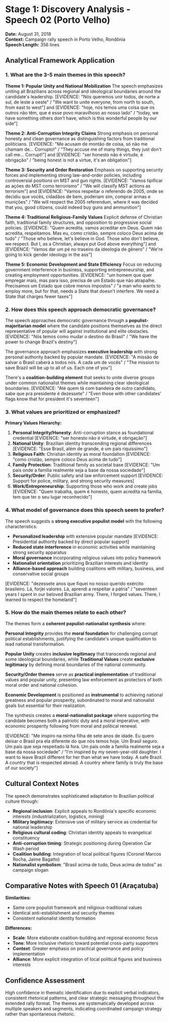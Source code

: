 # Stage 1: Discovery Analysis - Speech 02 (Porto Velho)
**Date:** August 31, 2018  
**Context:** Campaign rally speech in Porto Velho, Rondônia  
**Speech Length:** 356 lines  

## Analytical Framework Application

### 1. What are the 3-5 main themes in this speech?

**Theme 1: Popular Unity and National Mobilization**
The speech emphasizes uniting all Brazilians across regional and ideological boundaries around the candidate's leadership. [EVIDENCE: "Nós queremos unir todos, de norte a sul, de leste a oeste" / "We want to unite everyone, from north to south, from east to west"] and [EVIDENCE: "hoje, nós temos uma coisa que os outros não têm, que é esse povo maravilhoso ao nosso lado" / "today, we have something others don't have, which is this wonderful people by our side"]

**Theme 2: Anti-Corruption Integrity Claims**
Strong emphasis on personal honesty and clean governance as distinguishing factors from traditional politicians. [EVIDENCE: "Me acusam de montão de coisa, só não me chamam de... Corrupto!" / "They accuse me of many things, they just don't call me... Corrupt!"] and [EVIDENCE: "ser honesto não é virtude, é obrigação" / "being honest is not a virtue, it's an obligation"]

**Theme 3: Security and Order Restoration**
Emphasis on supporting security forces and implementing strong law-and-order policies, including controversial positions on MST and gun rights. [EVIDENCE: "Vamos tipificar as ações do MST como terrorismo" / "We will classify MST actions as terrorism"] and [EVIDENCE: "Vamos respeitar o referendo de 2005, onde se decidiu que vocês, cidadãos de bem, poderiam sim, comprar armas e munições" / "We will respect the 2005 referendum, where it was decided that you, good citizens, could indeed buy guns and ammunition"]

**Theme 4: Traditional Religious-Family Values**
Explicit defense of Christian faith, traditional family structures, and opposition to progressive social policies. [EVIDENCE: "Quem acredita, vamos acreditar em Deus. Quem não acredita, respeitamos. Mas eu, como cristão, sempre coloco Deus acima de tudo" / "Those who believe, let's believe in God. Those who don't believe, we respect. But I, as a Christian, always put God above everything"] and [EVIDENCE: "Vamos dar um pé no traseiro da ideologia de gênero" / "We're going to kick gender ideology in the ass"]

**Theme 5: Economic Development and State Efficiency**
Focus on reducing government interference in business, supporting entrepreneurship, and creating employment opportunities. [EVIDENCE: "um homem que quer empregar mais, mas para isso, precisa de um Estado que não atrapalhe. Precisamos um Estado que cobre menos impostos" / "a man who wants to employ more, but for that, needs a State that doesn't interfere. We need a State that charges fewer taxes"]

### 2. How does this speech approach democratic governance?

The speech approaches democratic governance through a **populist-majoritarian model** where the candidate positions themselves as the direct representative of popular will against institutional and elite obstacles. [EVIDENCE: "Nós temos como mudar o destino do Brasil" / "We have the power to change Brazil's destiny"] 

The governance approach emphasizes **executive leadership** with strong personal authority backed by popular mandate. [EVIDENCE: "A missão de salvar o Brasil caberá a todos nós. A cada um de vocês" / "The mission to save Brazil will be up to all of us. Each one of you"]

There's a **coalition-building element** that seeks to unite diverse groups under common nationalist themes while maintaining clear ideological boundaries. [EVIDENCE: "Até quem tá com bandeira de outro candidato, sabe que pra presidente é dezessete" / "Even those with other candidates' flags know that for president it's seventeen"]

### 3. What values are prioritized or emphasized?

**Primary Values Hierarchy:**
1. **Personal Integrity/Honesty**: Anti-corruption stance as foundational credential [EVIDENCE: "ser honesto não é virtude, é obrigação"]
2. **National Unity**: Brazilian identity transcending regional differences [EVIDENCE: "Esse Brasil, além de grande, é um país riquíssimo"]
3. **Religious Faith**: Christian identity as moral foundation [EVIDENCE: "como cristão, sempre coloco Deus acima de tudo"]
4. **Family Protection**: Traditional family as societal base [EVIDENCE: "Um país onde a família realmente seja a base da nossa sociedade"]
5. **Security/Order**: Public safety and law enforcement support [EVIDENCE: Support for police, military, and strong security measures]
6. **Work/Entrepreneurship**: Supporting those who work and create jobs [EVIDENCE: "Quem trabalha, quem é honesto, quem acredita na família, tem que ter o seu lugar reconhecido"]

### 4. What model of governance does this speech seem to prefer?

The speech suggests a **strong executive populist model** with the following characteristics:

- **Personalized leadership** with extensive popular mandate [EVIDENCE: Presidential authority backed by direct popular support]
- **Reduced state interference** in economic activities while maintaining strong security apparatus
- **Moral governance** incorporating religious values into policy framework
- **Nationalist orientation** prioritizing Brazilian interests and identity
- **Alliance-based approach** building coalitions with military, business, and conservative social groups

[EVIDENCE: "dezessete anos que fiquei no nosso querido exército brasileiro. Lá, forjei valores. Lá, aprendi a respeitar a pátria" / "seventeen years I spent in our beloved Brazilian army. There, I forged values. There, I learned to respect the homeland"]

### 5. How do the main themes relate to each other?

The themes form a **coherent populist-nationalist synthesis** where:

**Personal Integrity** provides the **moral foundation** for challenging corrupt political establishments, justifying the candidate's unique qualification to lead national transformation.

**Popular Unity** creates **inclusive legitimacy** that transcends regional and some ideological boundaries, while **Traditional Values** create **exclusive legitimacy** by defining moral boundaries of the national community.

**Security/Order themes** serve as **practical implementation** of traditional values and popular unity, presenting law enforcement as protectors of both moral order and national cohesion.

**Economic Development** is positioned as **instrumental** to achieving national greatness and popular prosperity, subordinated to moral and nationalist goals but essential for their realization.

The synthesis creates a **moral-nationalist package** where supporting the candidate becomes both a patriotic duty and a moral imperative, with economic prosperity following from moral and political renewal.

[EVIDENCE: "Me inspiro na minha filha de sete anos de idade. Eu quero deixar o Brasil pra ela diferente do que nós temos hoje. Um Brasil seguro. Um país que seja respeitado lá fora. Um país onde a família realmente seja a base da nossa sociedade" / "I'm inspired by my seven-year-old daughter. I want to leave Brazil different for her than what we have today. A safe Brazil. A country that is respected abroad. A country where family is truly the base of our society"]

## Cultural Context Notes

The speech demonstrates sophisticated adaptation to Brazilian political culture through:
- **Regional inclusion**: Explicit appeals to Rondônia's specific economic interests (industrialization, logistics, mining)
- **Military legitimacy**: Extensive use of military service as credential for national leadership
- **Religious cultural coding**: Christian identity appeals to evangelical constituency
- **Anti-corruption timing**: Strategic positioning during Operation Car Wash period
- **Coalition building**: Integration of local political figures (Coronel Marcos Rocha, Jaime Bagatto)
- **Nationalist symbolism**: "Brasil acima de tudo, Deus acima de todos" as campaign slogan

## Comparative Notes with Speech 01 (Araçatuba)

**Similarities:**
- Same core populist framework and religious-traditional values
- Identical anti-establishment and security themes
- Consistent nationalist identity formation

**Differences:**
- **Scale**: More elaborate coalition-building and regional economic focus
- **Tone**: More inclusive rhetoric toward potential cross-party supporters
- **Context**: Greater emphasis on practical governance and policy implementation
- **Alliance**: More explicit integration of local political figures and business interests

## Confidence Assessment

High confidence in thematic identification due to explicit verbal indicators, consistent rhetorical patterns, and clear strategic messaging throughout the extended rally format. The themes are systematically developed across multiple speakers and segments, indicating coordinated campaign strategy rather than spontaneous rhetoric. 